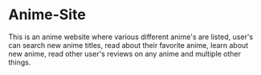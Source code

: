 # Anime-Site
This is an anime website where various different anime's are listed, user's can search new anime titles, read about their favorite anime, learn about new anime, read other user's reviews on any anime and multiple other things.
